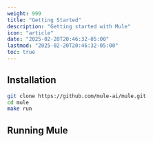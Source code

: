 ```yaml
---
weight: 999
title: "Getting Started"
description: "Getting started with Mule"
icon: "article"
date: "2025-02-20T20:46:32-05:00"
lastmod: "2025-02-20T20:46:32-05:00"
toc: true
---
```


## Installation

```bash
git clone https://github.com/mule-ai/mule.git
cd mule
make run
```

## Running Mule

